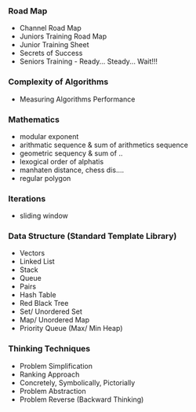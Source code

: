 ### Road Map
* Channel Road Map
* Juniors Training Road Map
* Junior Training Sheet
* Secrets of Success
* Seniors Training - Ready... Steady... Wait!!!

### Complexity of Algorithms
* Measuring Algorithms Performance

### Mathematics 
* modular exponent
* arithmatic sequence & sum of arithmetics sequence
* geometric sequency & sum of ..
* lexogical order of alphatis
* manhaten distance, chess dis....
* regular polygon

### Iterations
* sliding window

### Data Structure (Standard Template Library)
* Vectors
* Linked List
* Stack
* Queue
* Pairs
* Hash Table
* Red Black Tree
* Set/ Unordered Set
* Map/ Unordered Map
* Priority Queue (Max/ Min Heap)

### Thinking Techniques
* Problem Simplification
* Ranking Approach
* Concretely, Symbolically, Pictorially
* Problem Abstraction
* Problem Reverse (Backward Thinking)
